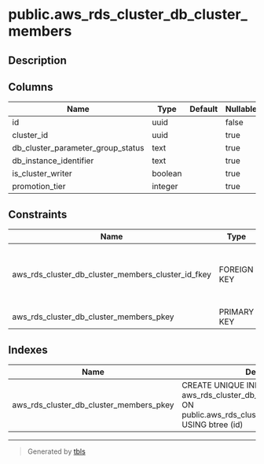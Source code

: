 # public.aws_rds_cluster_db_cluster_members

## Description

## Columns

| Name | Type | Default | Nullable | Children | Parents | Comment |
| ---- | ---- | ------- | -------- | -------- | ------- | ------- |
| id | uuid |  | false |  |  |  |
| cluster_id | uuid |  | true |  | [public.aws_rds_clusters](public.aws_rds_clusters.md) |  |
| db_cluster_parameter_group_status | text |  | true |  |  |  |
| db_instance_identifier | text |  | true |  |  |  |
| is_cluster_writer | boolean |  | true |  |  |  |
| promotion_tier | integer |  | true |  |  |  |

## Constraints

| Name | Type | Definition |
| ---- | ---- | ---------- |
| aws_rds_cluster_db_cluster_members_cluster_id_fkey | FOREIGN KEY | FOREIGN KEY (cluster_id) REFERENCES aws_rds_clusters(id) ON DELETE CASCADE |
| aws_rds_cluster_db_cluster_members_pkey | PRIMARY KEY | PRIMARY KEY (id) |

## Indexes

| Name | Definition |
| ---- | ---------- |
| aws_rds_cluster_db_cluster_members_pkey | CREATE UNIQUE INDEX aws_rds_cluster_db_cluster_members_pkey ON public.aws_rds_cluster_db_cluster_members USING btree (id) |

---

> Generated by [tbls](https://github.com/k1LoW/tbls)
